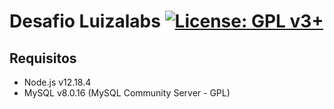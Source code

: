 # Desafio Luizalabs [![License: GPL v3+](https://img.shields.io/badge/License-GPL%20v3%2B-blue.svg)](https://www.gnu.org/licenses/gpl-3.0)

## Requisitos

- Node.js v12.18.4
- MySQL v8.0.16 (MySQL Community Server - GPL)
